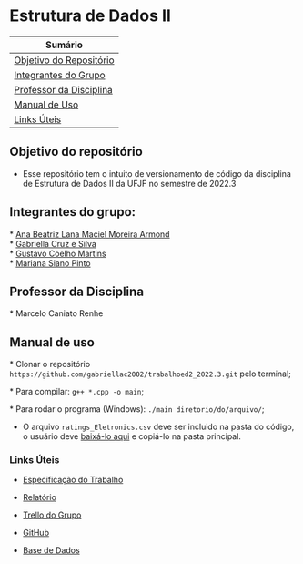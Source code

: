 # Estrutura de Dados II

| **Sumário** |
|-------------|
| [Objetivo do Repositório](#objetivo-do-repositorio) |
| [Integrantes do Grupo](#integrantes-do-grupo) |
| [Professor da Disciplina](#professor-da-disciplina) |
| [Manual de Uso](#manual-de-uso) |
| [Links Úteis](#links-uteis) |

## Objetivo do repositório
* Esse repositório tem o intuito de versionamento de código da disciplina de Estrutura de Dados II da UFJF no semestre de 2022.3 <br>


## Integrantes do grupo:

\* [Ana Beatriz Lana Maciel Moreira Armond](https://github.com/SilverBlitzy) <br>
\* [Gabriella Cruz e Silva](https://github.com/gabriellac2002) <br>
\* [Gustavo Coelho Martins](https://github.com/GuCMartins) <br>
\* [Mariana Siano Pinto](https://github.com/MarianaSiano) <br>

## Professor da Disciplina

\* Marcelo Caniato Renhe

## Manual de uso

\* Clonar o repositório `https://github.com/gabriellac2002/trabalhoed2_2022.3.git` pelo terminal;

\* Para compilar: `g++ *.cpp -o main`;

\* Para rodar o programa (Windows): `./main diretorio/do/arquivo/`;

* O arquivo `ratings_Eletronics.csv` deve ser incluido na pasta do código, o usuário deve [baixá-lo aqui](https://www.kaggle.com/datasets/saurav9786/amazon-product-reviews) e copiá-lo na pasta principal.

### Links Úteis

* [Especificação do Trabalho](https://drive.google.com/file/d/1MmjmUyoL1xdPzCIZEUEGlBnwWLnqM_Uw/view?usp=sharing) <br>

* [Relatório](https://docs.google.com/document/d/14vnyY3xUYAWb4GPUKzaJWeJ33qqOYRk8/edit?usp=sharing&ouid=112002808412360346355&rtpof=true&sd=true) <br>

* [Trello do Grupo](https://trello.com/b/01zBdtaH/estrutura-de-dados-ii) <br>

* [GitHub](https://github.com/gabriellac2002/trabalhoed2_2022.3.git) <br>

* [Base de Dados](https://www.kaggle.com/datasets/saurav9786/amazon-product-reviews) <br>